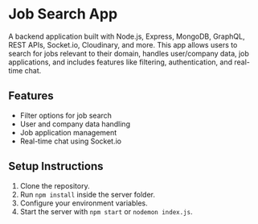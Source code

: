 # Job Search App

A backend application built with Node.js, Express, MongoDB, GraphQL, REST APIs, Socket.io, Cloudinary, and more. This app allows users to search for jobs relevant to their domain, handles user/company data, job applications, and includes features like filtering, authentication, and real-time chat.

## Features
- Filter options for job search
- User and company data handling
- Job application management
- Real-time chat using Socket.io

## Setup Instructions
1. Clone the repository.
2. Run `npm install` inside the server folder.
3. Configure your environment variables.
4. Start the server with `npm start` or `nodemon index.js`.
